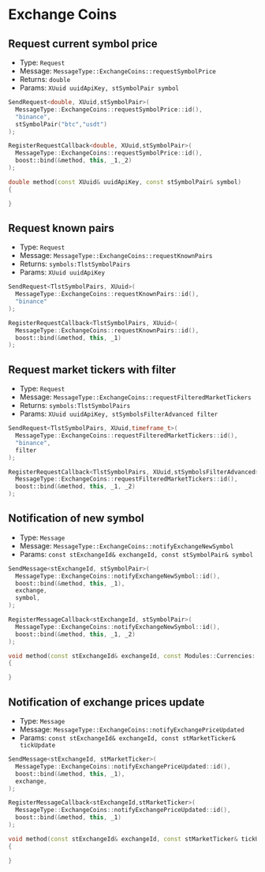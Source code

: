 # Exchange Coins

## Request current symbol price

- Type: `Request`
- Message: `MessageType::ExchangeCoins::requestSymbolPrice`
- Returns: `double`
- Params: `XUuid uuidApiKey, stSymbolPair symbol`

``` cpp tab="Send"
SendRequest<double, XUuid,stSymbolPair>(
  MessageType::ExchangeCoins::requestSymbolPrice::id(),
  "binance",
  stSymbolPair("btc","usdt")
);
```

``` cpp tab="Register"
RegisterRequestCallback<double, XUuid,stSymbolPair>(
  MessageType::ExchangeCoins::requestSymbolPrice::id(),
  boost::bind(&method, this, _1,_2)
);
```

``` cpp tab="Handler"
double method(const XUuid& uuidApiKey, const stSymbolPair& symbol)
{

}
```

## Request known pairs

- Type: `Request`
- Message: `MessageType::ExchangeCoins::requestKnownPairs`
- Returns: `symbols:TlstSymbolPairs`
- Params: `XUuid uuidApiKey`

``` cpp tab="Send"
SendRequest<TlstSymbolPairs, XUuid>(
  MessageType::ExchangeCoins::requestKnownPairs::id(),
  "binance"
);
```

``` cpp tab="Register"
RegisterRequestCallback<TlstSymbolPairs, XUuid>(
  MessageType::ExchangeCoins::requestKnownPairs::id(),
  boost::bind(&method, this, _1)
);
```


## Request market tickers with filter

- Type: `Request`
- Message: `MessageType::ExchangeCoins::requestFilteredMarketTickers`
- Returns: `symbols:TlstSymbolPairs`
- Params: `XUuid uuidApiKey, stSymbolsFilterAdvanced filter`

``` cpp tab="Send"
SendRequest<TlstSymbolPairs, XUuid,timeframe_t>(
  MessageType::ExchangeCoins::requestFilteredMarketTickers::id(),
  "binance",
  filter
);
```

``` cpp tab="Register"
RegisterRequestCallback<TlstSymbolPairs, XUuid,stSymbolsFilterAdvanced>(
  MessageType::ExchangeCoins::requestFilteredMarketTickers::id(),
  boost::bind(&method, this, _1, _2)
);
```

## Notification of new symbol

- Type: `Message`
- Message: `MessageType::ExchangeCoins::notifyExchangeNewSymbol`
- Params: `const stExchangeId& exchangeId, const stSymbolPair& symbol`

``` cpp tab="Send"
SendMessage<stExchangeId, stSymbolPair>(
  MessageType::ExchangeCoins::notifyExchangeNewSymbol::id(),
  boost::bind(&method, this, _1),
  exchange,
  symbol,
);
```

``` cpp tab="Register"
RegisterMessageCallback<stExchangeId, stSymbolPair>(
  MessageType::ExchangeCoins::notifyExchangeNewSymbol::id(),
  boost::bind(&method, this, _1, _2)
);
```

``` cpp tab="Handler"
void method(const stExchangeId& exchangeId, const Modules::Currencies::stSymbolPair& pair)
{

}
```

## Notification of exchange prices update

- Type: `Message`
- Message: `MessageType::ExchangeCoins::notifyExchangePriceUpdated`
- Params: `const stExchangeId& exchangeId, const stMarketTicker& tickUpdate`

``` cpp tab="Send"
SendMessage<stExchangeId, stMarketTicker>(
  MessageType::ExchangeCoins::notifyExchangePriceUpdated::id(),
  boost::bind(&method, this, _1),
  exchange,
);
```

``` cpp tab="Register"
RegisterMessageCallback<stExchangeId,stMarketTicker>(
  MessageType::ExchangeCoins::notifyExchangePriceUpdated::id(),
  boost::bind(&method, this, _1)
);
```

``` cpp tab="Handler"
void method(const stExchangeId& exchangeId, const stMarketTicker& tickUpdate)
{

}
```